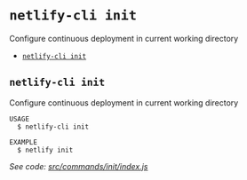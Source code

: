 `netlify-cli init`
==================

Configure continuous deployment in current working directory

* [`netlify-cli init`](#netlify-cli-init)

## `netlify-cli init`

Configure continuous deployment in current working directory

```
USAGE
  $ netlify-cli init

EXAMPLE
  $ netlify init
```

_See code: [src/commands/init/index.js](https://github.com/netlify/cli/blob/v0.0.0/src/commands/init/index.js)_
